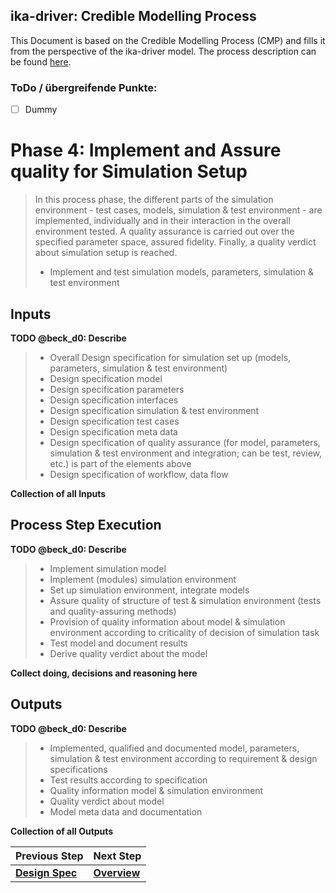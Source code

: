 ## ika-driver: Credible Modelling Process
This Document is based on the Credible Modelling Process (CMP) and fills it from the perspective of the ika-driver model. The process description can be found [here](https://gitlab.sl4to5.de/deliverables/credible-simulation-process/credible-simulation-process/-/blob/0182678762e6e3f9910246913259ae5c9fa7313b/credible_simulation_process.md#introduction).

### ToDo / übergreifende Punkte:
* [ ] Dummy


# Phase 4: Implement and Assure quality for Simulation Setup

> In this process phase, the different parts of the simulation environment - test cases, models, simulation & test environment - are implemented, individually and in their interaction in the overall environment tested. A quality assurance is carried out over the specified parameter space, assured fidelity. Finally, a quality verdict about simulation setup is reached.
> 
> * Implement and test simulation models, parameters, simulation & test environment

## Inputs

**TODO @beck_d0: Describe**
> * Overall Design specification for simulation set up (models, parameters, simulation & test environment)
> * Design specification model
> * Design specification parameters
> * Design specification interfaces
> * Design specification simulation & test environment
> * Design specification test cases
> * Design specification meta data
> * Design specification of quality assurance (for model, parameters, simulation & test environment and integration; can be test, review, etc.) is part of the elements above
> * Design specification of workflow, data flow

**Collection of all Inputs**



## Process Step Execution

**TODO @beck_d0: Describe**
> * Implement simulation model
> * Implement (modules) simulation environment
> * Set up simulation environment, integrate models
> * Assure quality of structure of test & simulation environment (tests and quality-assuring methods)
> * Provision of quality information about model & simulation environment according to criticality of decision of simulation task
> * Test model and document results
> * Derive quality verdict about the model

**Collect doing, decisions and reasoning here**


## Outputs

**TODO @beck_d0: Describe**
> * Implemented, qualified and documented model, parameters, simulation & test environment according to requirement & design specifications
> * Test results according to specification
> * Quality information model & simulation environment
> * Quality verdict about model
> * Model meta data and documentation

**Collection of all Outputs**

| Previous Step | Next Step |
| ------ | ------ |
| [**Design Spec**](Documentation/CMP_Phase3_DesignSpec.md) | [**Overview**](../../tree/master) |
